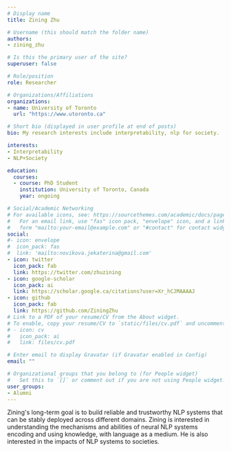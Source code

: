 ```yaml
---
# Display name
title: Zining Zhu

# Username (this should match the folder name)
authors:
- zining_zhu

# Is this the primary user of the site?
superuser: false

# Role/position
role: Researcher

# Organizations/Affiliations
organizations:
- name: University of Toronto
  url: "https://www.utoronto.ca"

# Short bio (displayed in user profile at end of posts)
bio: My research interests include interpretability, nlp for society.

interests:
- Interpretability
- NLP+Society

education:
  courses:
  - course: PhD Student
    institution: University of Toronto, Canada
    year: ongoing

# Social/Academic Networking
# For available icons, see: https://sourcethemes.com/academic/docs/page-builder/#icons
#   For an email link, use "fas" icon pack, "envelope" icon, and a link in the
#   form "mailto:your-email@example.com" or "#contact" for contact widget.
social:
#- icon: envelope
#  icon_pack: fas
#  link: 'mailto:novikova.jekaterina@gmail.com'
- icon: twitter
  icon_pack: fab
  link: https://twitter.com/zhuzining
- icon: google-scholar
  icon_pack: ai
  link: https://scholar.google.ca/citations?user=Xr_hCJMAAAAJ
- icon: github
  icon_pack: fab
  link: https://github.com/ZiningZhu
# Link to a PDF of your resume/CV from the About widget.
# To enable, copy your resume/CV to `static/files/cv.pdf` and uncomment the lines below.
# - icon: cv
#   icon_pack: ai
#   link: files/cv.pdf

# Enter email to display Gravatar (if Gravatar enabled in Config)
email: ""

# Organizational groups that you belong to (for People widget)
#   Set this to `[]` or comment out if you are not using People widget.
user_groups:
- Alumni
---
```


Zining's long-term goal is to build reliable and trustworthy NLP systems that can be stably deployed across different domains. Zining is interested in understanding the mechanisms and abilities of neural NLP systems encoding and using knowledge, with language as a medium. He is also interested in the impacts of NLP systems to societies.
